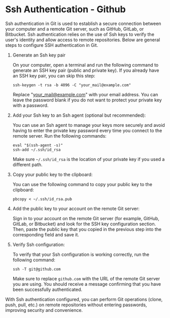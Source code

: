 # Ssh Authentication - Github

Ssh authentication in Git is used to establish a secure connection between your computer and a remote Git server, such as GitHub, GitLab, or Bitbucket. Ssh authentication relies on the use of Ssh keys to verify the user's identity and allow access to remote repositories. Below are general steps to configure SSH authentication in Git.

1. Generate an Ssh key pair

    On your computer, open a terminal and run the following command to generate an SSH key pair (public and private key). If you already have an SSH key pair, you can skip this step:

    ```shell
    ssh-keygen -t rsa -b 4096 -C "your_mail@example.com"
    ```

    Replace "your_mail@example.com" with your email address. You can leave the password blank if you do not want to protect your private key with a password.

2. Add your Ssh key to an Ssh agent (optional but recommended):

    You can use an Ssh agent to manage your keys more securely and avoid having to enter the private key password every time you connect to the remote server. Run the following commands:

    ```shell
    eval "$(ssh-agent -s)"
    ssh-add ~/.ssh/id_rsa
    ```

    Make sure `~/.ssh/id_rsa` is the location of your private key if you used a different path.

3. Copy your public key to the clipboard:

    You can use the following command to copy your public key to the clipboard:

    ```shell
    pbcopy < ~/.ssh/id_rsa.pub
    ```

4. Add the public key to your account on the remote Git server:

    Sign in to your account on the remote Git server (for example, GitHub, GitLab, or Bitbucket) and look for the SSH key configuration section. Then, paste the public key that you copied in the previous step into the corresponding field and save it.

5. Verify Ssh configuration:

    To verify that your Ssh configuration is working correctly, run the following command:

    ```shell
    ssh -T git@github.com
    ```

    Make sure to replace `github.com` with the URL of the remote Git server you are using. You should receive a message confirming that you have been successfully authenticated.

With Ssh authentication configured, you can perform Git operations (clone, push, pull, etc.) on remote repositories without entering passwords, improving security and convenience.
